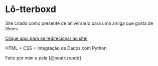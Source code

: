# Lô-tterboxd
Site criado como presente de aniversário para uma amiga que gosta de filmes

[Clique aqui para se redirecionar ao site!](https://lo-tterboxd.netlify.app)

HTML + CSS + Integração de Dados com Python

Feito por mim e pela [@beatrizopdd]
